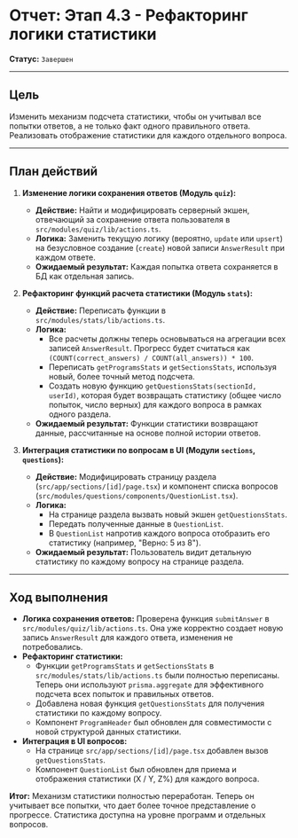 # Отчет: Этап 4.3 - Рефакторинг логики статистики

**Статус:** `Завершен`

---

## Цель

Изменить механизм подсчета статистики, чтобы он учитывал все попытки ответов, а не только факт одного правильного ответа. Реализовать отображение статистики для каждого отдельного вопроса.

---

## План действий

1.  **Изменение логики сохранения ответов (Модуль `quiz`):**
    -   **Действие:** Найти и модифицировать серверный экшен, отвечающий за сохранение ответа пользователя в `src/modules/quiz/lib/actions.ts`.
    -   **Логика:** Заменить текущую логику (вероятно, `update` или `upsert`) на безусловное создание (`create`) новой записи `AnswerResult` при каждом ответе.
    -   **Ожидаемый результат:** Каждая попытка ответа сохраняется в БД как отдельная запись.

2.  **Рефакторинг функций расчета статистики (Модуль `stats`):**
    -   **Действие:** Переписать функции в `src/modules/stats/lib/actions.ts`.
    -   **Логика:**
        -   Все расчеты должны теперь основываться на агрегации всех записей `AnswerResult`. Прогресс будет считаться как `(COUNT(correct_answers) / COUNT(all_answers)) * 100`.
        -   Переписать `getProgramsStats` и `getSectionsStats`, используя новый, более точный метод подсчета.
        -   Создать новую функцию `getQuestionsStats(sectionId, userId)`, которая будет возвращать статистику (общее число попыток, число верных) для каждого вопроса в рамках одного раздела.
    -   **Ожидаемый результат:** Функции статистики возвращают данные, рассчитанные на основе полной истории ответов.

3.  **Интеграция статистики по вопросам в UI (Модули `sections`, `questions`):**
    -   **Действие:** Модифицировать страницу раздела (`src/app/sections/[id]/page.tsx`) и компонент списка вопросов (`src/modules/questions/components/QuestionList.tsx`).
    -   **Логика:**
        -   На странице раздела вызвать новый экшен `getQuestionsStats`.
        -   Передать полученные данные в `QuestionList`.
        -   В `QuestionList` напротив каждого вопроса отобразить его статистику (например, "Верно: 5 из 8").
    -   **Ожидаемый результат:** Пользователь видит детальную статистику по каждому вопросу на странице раздела.

---

## Ход выполнения

-   **Логика сохранения ответов:** Проверена функция `submitAnswer` в `src/modules/quiz/lib/actions.ts`. Она уже корректно создает новую запись `AnswerResult` для каждого ответа, изменения не потребовались.
-   **Рефакторинг статистики:**
    -   Функции `getProgramsStats` и `getSectionsStats` в `src/modules/stats/lib/actions.ts` были полностью переписаны. Теперь они используют `prisma.aggregate` для эффективного подсчета всех попыток и правильных ответов.
    -   Добавлена новая функция `getQuestionsStats` для получения статистики по каждому вопросу.
    -   Компонент `ProgramHeader` был обновлен для совместимости с новой структурой данных статистики.
-   **Интеграция в UI вопросов:**
    -   На странице `src/app/sections/[id]/page.tsx` добавлен вызов `getQuestionsStats`.
    -   Компонент `QuestionList` был обновлен для приема и отображения статистики (X / Y, Z%) для каждого вопроса.

**Итог:** Механизм статистики полностью переработан. Теперь он учитывает все попытки, что дает более точное представление о прогрессе. Статистика доступна на уровне программ и отдельных вопросов.
